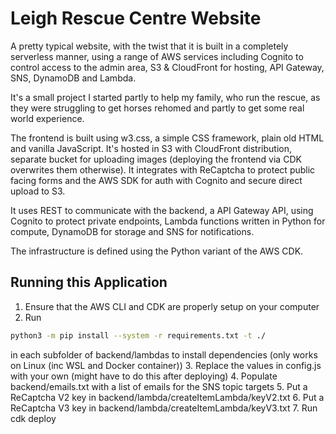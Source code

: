 # Leigh Rescue Centre Website
A pretty typical website, with the twist that it is built in a completely serverless manner, using a range of AWS 
services including Cognito to control access to the admin area, S3 & CloudFront for hosting, API Gateway, SNS, 
DynamoDB and Lambda. 

It's a small project I started partly to help my family, who run the rescue, as they were struggling to get horses 
rehomed and partly to get some real world experience.

The frontend is built using w3.css, a simple CSS framework, plain old HTML and vanilla JavaScript. It's hosted 
in S3 with CloudFront distribution, separate bucket for uploading images (deploying the frontend via CDK 
overwrites them otherwise). It integrates with ReCaptcha to protect public facing forms and the AWS SDK for auth 
with Cognito and secure direct upload to S3.

It uses REST to communicate with the backend, a API Gateway API, using Cognito to protect private endpoints, Lambda 
functions written in Python for compute, DynamoDB for storage and SNS for notifications. 

The infrastructure is defined using the Python variant of the AWS CDK.

## Running this Application
1. Ensure that the AWS CLI and CDK are properly setup on your computer
2. Run 
```bash
python3 -m pip install --system -r requirements.txt -t ./
```
in each subfolder of backend/lambdas to install dependencies (only works on Linux (inc WSL and Docker container))
3. Replace the values in config.js with your own (might have to do this after deploying)
4. Populate backend/emails.txt with a list of emails for the SNS topic targets
5. Put a ReCaptcha V2 key in backend/lambda/createItemLambda/keyV2.txt
6. Put a ReCaptcha V3 key in backend/lambda/createItemLambda/keyV3.txt
7. Run cdk deploy